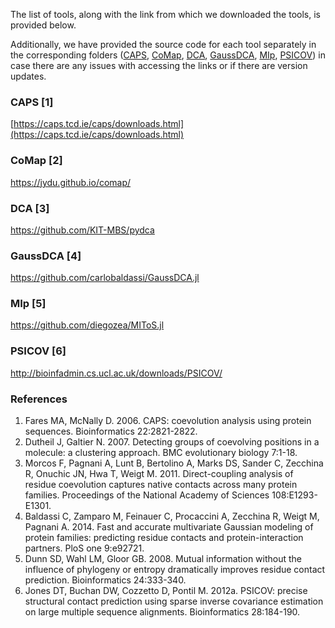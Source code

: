 The list of tools, along with the link from which we downloaded the tools, is provided below. 

Additionally, we have provided the source code for each tool separately in the corresponding folders ([CAPS](https://github.com/CompGenomeLab/PHACE/tree/main/OtherTools/CAPS), [CoMap](https://github.com/CompGenomeLab/PHACE/tree/main/OtherTools/CoMap), [DCA](https://github.com/CompGenomeLab/PHACE/tree/main/OtherTools/DCA), [GaussDCA](https://github.com/CompGenomeLab/PHACE/tree/main/OtherTools/GaussDCA), [MIp](https://github.com/CompGenomeLab/PHACE/tree/main/OtherTools/MIp), [PSICOV](https://github.com/CompGenomeLab/PHACE/tree/main/OtherTools/PSICOV)) in case there are any issues with accessing the links or if there are version updates.

### CAPS [1]
[https://caps.tcd.ie/caps/downloads.html](https://caps.tcd.ie/caps/downloads.html)
### CoMap [2]
https://jydu.github.io/comap/
### DCA [3]
https://github.com/KIT-MBS/pydca
### GaussDCA [4]
https://github.com/carlobaldassi/GaussDCA.jl
### MIp [5]
https://github.com/diegozea/MIToS.jl
### PSICOV [6]
http://bioinfadmin.cs.ucl.ac.uk/downloads/PSICOV/

### References

1. Fares MA, McNally D. 2006. CAPS: coevolution analysis using protein sequences. Bioinformatics 22:2821-2822.
2. Dutheil J, Galtier N. 2007. Detecting groups of coevolving positions in a molecule: a clustering approach. BMC evolutionary biology 7:1-18.
3. Morcos F, Pagnani A, Lunt B, Bertolino A, Marks DS, Sander C, Zecchina R, Onuchic JN, Hwa T, Weigt M. 2011. Direct-coupling analysis of residue coevolution captures native contacts across many protein families. Proceedings of the National Academy of Sciences 108:E1293-E1301.
4. Baldassi C, Zamparo M, Feinauer C, Procaccini A, Zecchina R, Weigt M, Pagnani A. 2014. Fast and accurate multivariate Gaussian modeling of protein families: predicting residue contacts and protein-interaction partners. PloS one 9:e92721.
5. Dunn SD, Wahl LM, Gloor GB. 2008. Mutual information without the influence of phylogeny or entropy dramatically improves residue contact prediction. Bioinformatics 24:333-340.
6. Jones DT, Buchan DW, Cozzetto D, Pontil M. 2012a. PSICOV: precise structural contact prediction using sparse inverse covariance estimation on large multiple sequence alignments. Bioinformatics 28:184-190.






